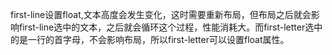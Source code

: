first-line设置float,文本高度会发生变化，这时需要重新布局，但布局之后就会影响first-line选中的文本，之后就会循环这个过程，性能消耗大。而first-letter选中的是一行的首字母，不会影响布局，所以first-letter可以设置float属性。